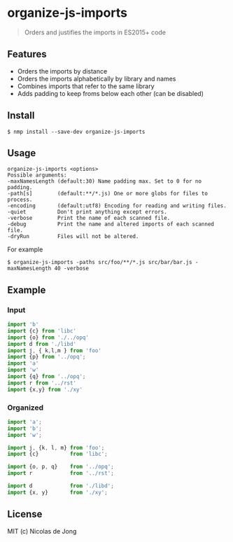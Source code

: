 # organize-js-imports

> Orders and justifies the imports in ES2015+ code

## Features

- Orders the imports by distance
- Orders the imports alphabetically by library and names
- Combines imports that refer to the same library
- Adds padding to keep froms below each other (can be disabled)

## Install

```
$ nmp install --save-dev organize-js-imports
```

## Usage

```
organize-js-imports <options>
Possible arguments:
-maxNamesLength (default:30) Name padding max. Set to 0 for no padding.
-path[s]        (default:**/*.js) One or more globs for files to process.
-encoding       (default:utf8) Encoding for reading and writing files.
-quiet          Don't print anything except errors.
-verbose        Print the name of each scanned file.
-debug          Print the name and altered imports of each scanned file.  
-dryRun         Files will not be altered.
```
For example
```
$ organize-js-imports -paths src/foo/**/*.js src/bar/bar.js -maxNamesLength 40 -verbose
```


## Example

### Input
```javascript
import 'b'
import {c} from 'libc'
import {o} from './../opq'
import d from './libd'
import j, { k,l,m } from 'foo'
import {p} from '../opq';
import 'a'
import 'w'
import {q} from '../opq';
import r from '../rst'
import {x,y} from './xy'
```

### Organized
```javascript
import 'a';
import 'b';
import 'w';

import j, {k, l, m} from 'foo';
import {c}          from 'libc';

import {o, p, q}    from '../opq';
import r            from '../rst';

import d            from './libd';
import {x, y}       from './xy';
```

## License

MIT (c) Nicolas de Jong